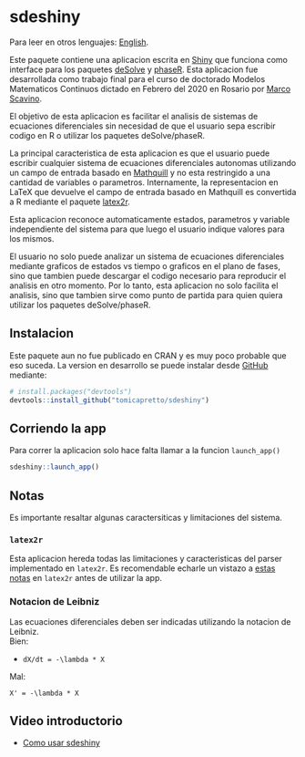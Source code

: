
<!-- README.md is generated from README.Rmd. Please edit that file -->

# sdeshiny

Para leer en otros lenguajes: [English](README.md).

Este paquete contiene una aplicacion escrita en
[Shiny](https://shiny.rstudio.com/) que funciona como interface para los
paquetes [deSolve](https://CRAN.R-project.org/package=deSolve) y
[phaseR](https://CRAN.R-project.org/package=phaseR). Esta aplicacion fue
desarrollada como trabajo final para el curso de doctorado Modelos
Matematicos Continuos dictado en Febrero del 2020 en Rosario por [Marco
Scavino](https://scholar.google.com/citations?user=woT0slUAAAAJ).

El objetivo de esta aplicacion es facilitar el analisis de sistemas de
ecuaciones diferenciales sin necesidad de que el usuario sepa escribir
codigo en R o utilizar los paquetes deSolve/phaseR.

La principal caracteristica de esta aplicacion es que el usuario puede
escribir cualquier sistema de ecuaciones diferenciales autonomas
utilizando un campo de entrada basado en
[Mathquill](http://mathquill.com/) y no esta restringido a una cantidad
de variables o parametros. Internamente, la representacion en LaTeX que
devuelve el campo de entrada basado en Mathquill es convertida a R
mediante el paquete [latex2r](https://github.com/tomicapretto/latex2r).

Esta aplicacion reconoce automaticamente estados, parametros y variable
independiente del sistema para que luego el usuario indique valores para
los mismos.

El usuario no solo puede analizar un sistema de ecuaciones diferenciales
mediante graficos de estados vs tiempo o graficos en el plano de fases,
sino que tambien puede descargar el codigo necesario para reproducir el
analisis en otro momento. Por lo tanto, esta aplicacion no solo facilita
el analisis, sino que tambien sirve como punto de partida para quien
quiera utilizar los paquetes deSolve/phaseR.

## Instalacion

Este paquete aun no fue publicado en CRAN y es muy poco probable que eso
suceda. La version en desarrollo se puede instalar desde
[GitHub](https://github.com/) mediante:

``` r
# install.packages("devtools")
devtools::install_github("tomicapretto/sdeshiny")
```

## Corriendo la app

Para correr la aplicacion solo hace falta llamar a la funcion
`launch_app()`

``` r
sdeshiny::launch_app()
```

## Notas

Es importante resaltar algunas caractersiticas y limitaciones del
sistema.

### `latex2r`

Esta aplicacion hereda todas las limitaciones y caracteristicas del
parser implementado en `latex2r`. Es recomendable echarle un vistazo a
[estas notas](https://github.com/tomicapretto/latex2r#supported-latex)
en `latex2r` antes de utilizar la app.

### Notacion de Leibniz

Las ecuaciones diferenciales deben ser indicadas utilizando la notacion
de Leibniz.  
Bien:

  - `dX/dt = -\lambda * X`

Mal:

`X' = -\lambda * X`

## Video introductorio

  - [Como usar sdeshiny](https://www.youtube.com/watch?v=CZP9TaTwRlI)
